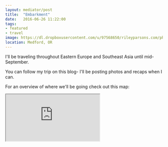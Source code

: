 ```yaml
---
layout: mediator/post
title:  "Embarkment"
date:   2016-06-26 11:22:00
tags:
- featured
- travel
image: https://dl.dropboxusercontent.com/u/97568650/rileyparsons.com/photos/article-images/2016-06-26-embarkment/header.jpg
location: Medford, OR
---
```


I'll be traveling throughout Eastern Europe and Southeast Asia until mid-September.

You can follow my trip on this blog- I'll be posting photos and recaps when I can. 

For an overview of where we'll be going check out this map:

<div class="map-container">
	<iframe src="https://www.google.com/maps/d/embed?mid=1jOfZMcNdYAr1BOOaIl2zdY9wV64&z=3&ll=31.0,57.0" class="map"></iframe>
</div>